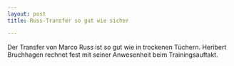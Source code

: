 ```yaml
---
layout: post
title: Russ-Transfer so gut wie sicher

---
```


Der Transfer von Marco Russ ist so gut wie in trockenen Tüchern. Heribert Bruchhagen rechnet fest mit seiner Anwesenheit beim Trainingsauftakt. 


